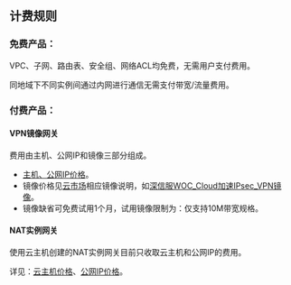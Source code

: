 ## **计费规则**

### 免费产品：

VPC、子网、路由表、安全组、网络ACL均免费，无需用户支付费用。

同地域下不同实例间通过内网进行通信无需支付带宽/流量费用。



### 付费产品：

#### VPN镜像网关

费用由主机、公网IP和镜像三部分组成。

- [主机、公网IP价格](https://www.jdcloud.com/help/detail/859/isCatalog/1)。
- 镜像价格见[云市场](https://market.jdcloud.com/)相应镜像说明，如[深信服WOC_Cloud加速IPsec_VPN镜像](https://market.jdcloud.com/520009.html)。
- 镜像缺省可免费试用1个月，试用镜像限制为：仅支持10M带宽规格。



#### NAT实例网关

使用云主机创建的NAT实例网关目前只收取云主机和公网IP的费用。

详见：[云主机价格](https://www.jdcloud.com/help/detail/859/isCatalog/1)、[公网IP价格](https://www.jdcloud.com/help/detail/868/isCatalog/1)。